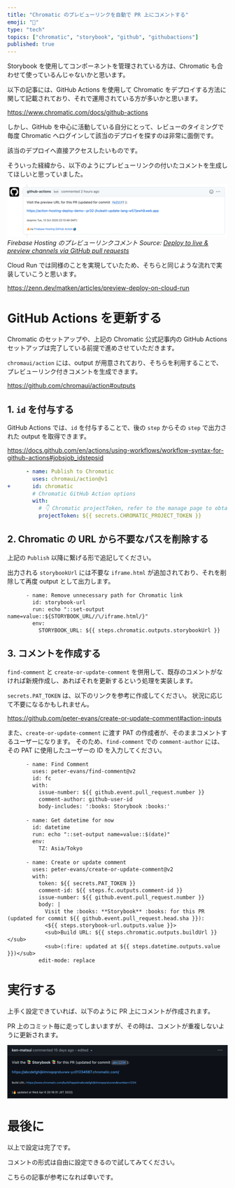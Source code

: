 ```yaml
---
title: "Chromatic のプレビューリンクを自動で PR 上にコメントする"
emoji: "👀"
type: "tech"
topics: ["chromatic", "storybook", "github", "githubactions"]
published: true
---
```


Storybook を使用してコンポーネントを管理されている方は、Chromatic も合わせて使っているんじゃないかと思います。

以下の記事には、GitHub Actions を使用して Chromatic をデプロイする方法に関して記載されており、それで運用されている方が多いかと思います。

https://www.chromatic.com/docs/github-actions

しかし、GitHub を中心に活動している自分にとって、レビューのタイミングで毎度 Chromatic へログインして該当のデプロイを探すのは非常に面倒です。

該当のデプロイへ直接アクセスしたいものです。

そういった経緯から、以下のようにプレビューリンクの付いたコメントを生成してほしいと思っていました。

![Firebase Hosting のプレビューリンクコメント](/images/git-workflow-in-waterfall-for-starups/hosting-github-action-previewURL-comment.png)
*Firebase Hosting のプレビューリンクコメント
Source: [Deploy to live & preview channels via GitHub pull requests](https://firebase.google.com/docs/hosting/github-integration)*

Cloud Run では同様のことを実現していたため、そちらと同じような流れで実装していこうと思います。

https://zenn.dev/matken/articles/preview-deploy-on-cloud-run

# GitHub Actions を更新する

Chromatic のセットアップや、上記の Chromatic 公式記事内の GitHub Actions セットアップは完了している前提で進めさせていただきます。

`chromaui/action` には、output が用意されており、そちらを利用することで、プレビューリンク付きコメントを生成できます。

https://github.com/chromaui/action#outputs

## 1. `id` を付与する

GitHub Actions では、`id` を付与することで、後の `step` からその `step` で出力された output を取得できます。

https://docs.github.com/en/actions/using-workflows/workflow-syntax-for-github-actions#jobsjob_idstepsid

```yaml diff: .github/workflows/chromatic.yml
      - name: Publish to Chromatic
        uses: chromaui/action@v1
+       id: chromatic
        # Chromatic GitHub Action options
        with:
          # 👇 Chromatic projectToken, refer to the manage page to obtain it.
          projectToken: ${{ secrets.CHROMATIC_PROJECT_TOKEN }}
```

## 2. Chromatic の URL から不要なパスを削除する

上記の `Publish` 以降に繋げる形で追記してください。

出力される `storybookUrl` には不要な `iframe.html` が追加されており、それを削除して再度 output として出力します。

```yaml: .github/workflows/chromatic.yml
      - name: Remove unnecessary path for Chromatic link
        id: storybook-url
        run: echo "::set-output name=value::${STORYBOOK_URL//\/iframe.html/}"
        env:
          STORYBOOK_URL: ${{ steps.chromatic.outputs.storybookUrl }}
```

## 3. コメントを作成する

`find-comment` と `create-or-update-comment` を併用して、既存のコメントがなければ新規作成し、あればそれを更新するという処理を実装します。

`secrets.PAT_TOKEN` は、以下のリンクを参考に作成してください。
状況に応じて不要になるかもしれません。

https://github.com/peter-evans/create-or-update-comment#action-inputs

また、`create-or-update-comment` に渡す PAT の作成者が、そのままコメントするユーザーになります。
そのため、`find-comment` での `comment-author` には、その PAT に使用したユーザーの ID を入力してください。

```yaml: .github/workflows/chromatic.yml
      - name: Find Comment
        uses: peter-evans/find-comment@v2
        id: fc
        with:
          issue-number: ${{ github.event.pull_request.number }}
          comment-author: github-user-id
          body-includes: ':books: Storybook :books:'

      - name: Get datetime for now
        id: datetime
        run: echo "::set-output name=value::$(date)"
        env:
          TZ: Asia/Tokyo

      - name: Create or update comment
        uses: peter-evans/create-or-update-comment@v2
        with:
          token: ${{ secrets.PAT_TOKEN }}
          comment-id: ${{ steps.fc.outputs.comment-id }}
          issue-number: ${{ github.event.pull_request.number }}
          body: |
            Visit the :books: **Storybook** :books: for this PR (updated for commit ${{ github.event.pull_request.head.sha }}):
            <${{ steps.storybook-url.outputs.value }}>
            <sub>Build URL: ${{ steps.chromatic.outputs.buildUrl }}</sub>
            <sub>(:fire: updated at ${{ steps.datetime.outputs.value }})</sub>
          edit-mode: replace
```

# 実行する

上手く設定できていれば、以下のように PR 上にコメントが作成されます。

PR 上のコミット毎に走ってしまいますが、その時は、コメントが重複しないように更新されます。

![Comment](/images/chromatic-preview-comment/comment.png)

# 最後に

以上で設定は完了です。

コメントの形式は自由に設定できるので試してみてください。

こちらの記事が参考になれば幸いです。
